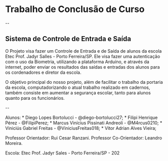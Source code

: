 # Trabalho de Conclusão de Curso
--
## Sistema de Controle de Entrada e Saída

O Projeto visa fazer um Controle de Entrada e de Saída de alunos da escola Etec Prof. Jadyr Salles - Porto Ferreira/SP. Ele visa fazer uma autenticação com o uso da Biometria, utilizando a plataforma Arduíno, e através da internet, poder enviar os resultados das saídas e entradas dos alunos para os cordenadores e diretor da escola.

O objetivo principal do nosso projeto, além de facilitar o trabalho da portaria da escola, computadorizando o atual trabalho realizado em cadernos, também consiste em aumentar a segurança escolar, tanto para alunos quanto para os funcionários.

--

Alunos:
    * Diego Lopes Bortolucci - @diego-bortolucci27;
    * Filipi Henrique Pérez - @FilipiPerez;
    * Marcus Vinícius Pissinati Andreoli - @M4rcus0210;
    * Viniciús Gabriel Freitas - @ViniciusFreitas018;
    * Vítor Adrian Alves Vieira;

Professor Orientador: Rui Cesar Ranzani.
Professor Co-Orientador: Leandro Moreira.

Escola: Etec Prof. Jadyr Sales - Porto Ferreira/SP - 202